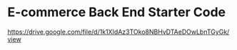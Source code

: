 # E-commerce Back End Starter Code

https://drive.google.com/file/d/1k1XIdAz3TOko8NBHvDTAeDOwLbnTGyGk/view
